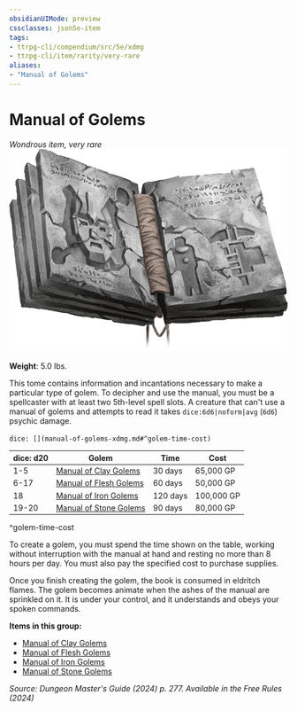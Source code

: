 ```yaml
---
obsidianUIMode: preview
cssclasses: json5e-item
tags:
- ttrpg-cli/compendium/src/5e/xdmg
- ttrpg-cli/item/rarity/very-rare
aliases: 
- "Manual of Golems"
---
```

# Manual of Golems
*Wondrous item, very rare*  
![](3-Compendium/items/img/manual-of-golems.webp#right)

**Weight**: 5.0 lbs.

This tome contains information and incantations necessary to make a particular type of golem. To decipher and use the manual, you must be a spellcaster with at least two 5th-level spell slots. A creature that can't use a manual of golems and attempts to read it takes `dice:6d6|noform|avg` (`6d6`) psychic damage.

`dice: [](manual-of-golems-xdmg.md#^golem-time-cost)`

| dice: d20 | Golem | Time | Cost |
|-----------|-------|------|------|
| 1-5 | [Manual of Clay Golems](3-Compendium/items/manual-of-clay-golems-xdmg.md) | 30 days | 65,000 GP |
| 6-17 | [Manual of Flesh Golems](3-Compendium/items/manual-of-flesh-golems-xdmg.md) | 60 days | 50,000 GP |
| 18 | [Manual of Iron Golems](3-Compendium/items/manual-of-iron-golems-xdmg.md) | 120 days | 100,000 GP |
| 19-20 | [Manual of Stone Golems](3-Compendium/items/manual-of-stone-golems-xdmg.md) | 90 days | 80,000 GP |
^golem-time-cost

To create a golem, you must spend the time shown on the table, working without interruption with the manual at hand and resting no more than 8 hours per day. You must also pay the specified cost to purchase supplies.

Once you finish creating the golem, the book is consumed in eldritch flames. The golem becomes animate when the ashes of the manual are sprinkled on it. It is under your control, and it understands and obeys your spoken commands.

**Items in this group:**

- [Manual of Clay Golems](3-Compendium/items/manual-of-clay-golems-xdmg.md)
- [Manual of Flesh Golems](3-Compendium/items/manual-of-flesh-golems-xdmg.md)
- [Manual of Iron Golems](3-Compendium/items/manual-of-iron-golems-xdmg.md)
- [Manual of Stone Golems](3-Compendium/items/manual-of-stone-golems-xdmg.md)

*Source: Dungeon Master's Guide (2024) p. 277. Available in the Free Rules (2024)*